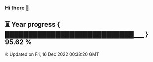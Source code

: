 ### Hi there 👋
⏳ Year progress { ████████████████████████████▁▁ } 95.62 %
---
⏰ Updated on Fri, 16 Dec 2022 00:38:20 GMT

